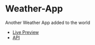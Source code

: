 # Weather-App

Another Weather App added to the world

- [Live Preview](https://asonance11.github.io/Weather-App/)
- [API](https://www.weatherapi.com/)
